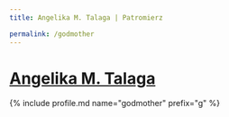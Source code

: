 ```yaml
---
title: Angelika M. Talaga | Patromierz

permalink: /godmother
---
```


# [Angelika M. Talaga](https://patronite.pl/godmother)

{% include profile.md name="godmother" prefix="g" %}
